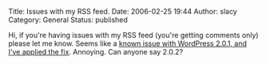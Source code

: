 Title: Issues with my RSS feed.
Date: 2006-02-25 19:44
Author: slacy
Category: General
Status: published

Hi, if you're having issues with my RSS feed (you're getting comments
only) please let me know. Seems like a [known issue with WordPress
2.0.1, and I've applied the fix](http://trac.wordpress.org/ticket/2379).
Annoying. Can anyone say 2.0.2?
